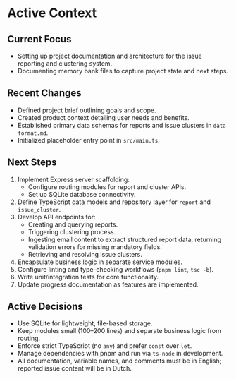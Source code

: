 # Active Context

## Current Focus
- Setting up project documentation and architecture for the issue reporting and clustering system.
- Documenting memory bank files to capture project state and next steps.

## Recent Changes
- Defined project brief outlining goals and scope.
- Created product context detailing user needs and benefits.
- Established primary data schemas for reports and issue clusters in `data-format.md`.
- Initialized placeholder entry point in `src/main.ts`.

## Next Steps
1. Implement Express server scaffolding:
   - Configure routing modules for report and cluster APIs.
   - Set up SQLite database connectivity.
2. Define TypeScript data models and repository layer for `report` and `issue_cluster`.
3. Develop API endpoints for:
   - Creating and querying reports.
   - Triggering clustering process.
   - Ingesting email content to extract structured report data, returning validation errors for missing mandatory fields.
   - Retrieving and resolving issue clusters.
4. Encapsulate business logic in separate service modules.
5. Configure linting and type-checking workflows (`pnpm lint`, `tsc -b`).
6. Write unit/integration tests for core functionality.
7. Update progress documentation as features are implemented.

## Active Decisions
- Use SQLite for lightweight, file-based storage.
- Keep modules small (100–200 lines) and separate business logic from routing.
- Enforce strict TypeScript (no `any`) and prefer `const` over `let`.
- Manage dependencies with pnpm and run via `ts-node` in development.
- All documentation, variable names, and comments must be in English; reported issue content will be in Dutch.
